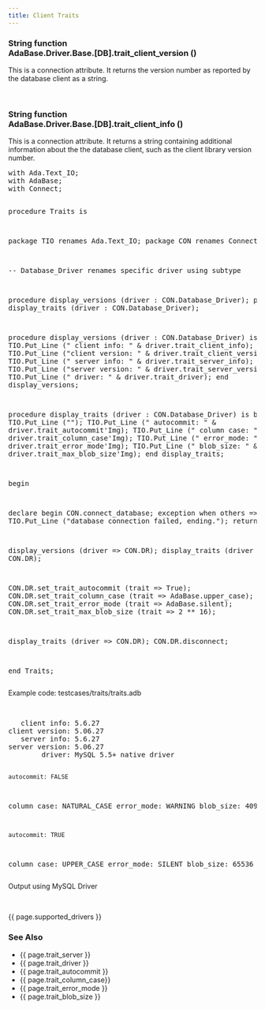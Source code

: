```yaml
---
title: Client Traits
---
```


<div class="leftside">
<h3>String function<br/>
AdaBase.Driver.Base.[DB].trait_client_version ()</h3>
<p>This is a connection attribute.  It returns the version number as reported by
the database client as a string.</p>
<br/>
<h3>String function<br/>
AdaBase.Driver.Base.[DB].trait_client_info ()</h3>
<p>This is a connection attribute.  It returns a string containing additional
information about the the database client, such as the client library version
number.</p>
<pre class="code">
with Ada.Text_IO;
with AdaBase;
with Connect;

procedure Traits is

   package TIO renames Ada.Text_IO;
   package CON renames Connect;

   --  Database_Driver renames specific driver using subtype

   procedure display_versions (driver : CON.Database_Driver);
   procedure display_traits   (driver : CON.Database_Driver);

   procedure display_versions (driver : CON.Database_Driver) is
   begin
      TIO.Put_Line ("   client info: " & driver.trait_client_info);
      TIO.Put_Line ("client version: " & driver.trait_client_version);
      TIO.Put_Line ("   server info: " & driver.trait_server_info);
      TIO.Put_Line ("server version: " & driver.trait_server_version);
      TIO.Put_Line ("        driver: " & driver.trait_driver);
   end display_versions;

   procedure display_traits (driver : CON.Database_Driver) is
   begin
      TIO.Put_Line ("");
      TIO.Put_Line ("    autocommit: " & driver.trait_autocommit'Img);
      TIO.Put_Line ("   column case: " & driver.trait_column_case'Img);
      TIO.Put_Line ("    error_mode: " & driver.trait_error_mode'Img);
      TIO.Put_Line ("     blob_size: " & driver.trait_max_blob_size'Img);
   end display_traits;

begin

   declare
   begin
      CON.connect_database;
   exception
      when others =>
         TIO.Put_Line ("database connection failed, ending.");
         return;
   end;

   display_versions (driver => CON.DR);
   display_traits   (driver => CON.DR);

   CON.DR.set_trait_autocommit    (trait => True);
   CON.DR.set_trait_column_case   (trait => AdaBase.upper_case);
   CON.DR.set_trait_error_mode    (trait => AdaBase.silent);
   CON.DR.set_trait_max_blob_size (trait => 2 ** 16);

   display_traits   (driver => CON.DR);
   CON.DR.disconnect;

end Traits;
</pre>
<p class="caption">Example code: testcases/traits/traits.adb</p>
<br/>
<pre class="output">
   client info: 5.6.27
client version: 5.06.27
   server info: 5.6.27
server version: 5.06.27
        driver: MySQL 5.5+ native driver

    autocommit: FALSE
   column case: NATURAL_CASE
    error_mode: WARNING
     blob_size:  4096

    autocommit: TRUE
   column case: UPPER_CASE
    error_mode: SILENT
     blob_size:  65536
</pre>
<p class="caption">Output using MySQL Driver</p>
<br/>
<p>{{ page.supported_drivers }}</p>
</div>
<div class="sidenav">
  <h3>See Also</h3>
  <ul>
    <li>{{ page.trait_server }}</li>
    <li>{{ page.trait_driver }}</li>
    <li>{{ page.trait_autocommit }}</li>
    <li>{{ page.trait_column_case}}</li>
    <li>{{ page.trait_error_mode }}</li>
    <li>{{ page.trait_blob_size }}</li>
  </ul>
</div>
